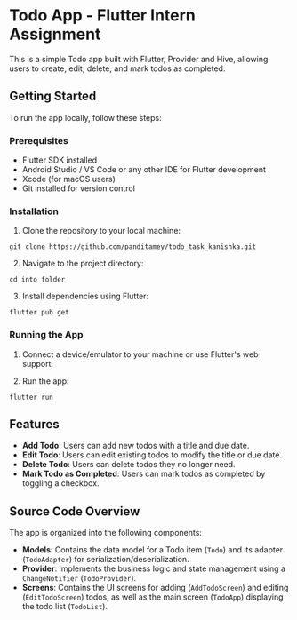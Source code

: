 
# Todo App - Flutter Intern Assignment

This is a simple Todo app built with Flutter, Provider and Hive, allowing users to create, edit, delete, and mark todos as completed.

## Getting Started

To run the app locally, follow these steps:

### Prerequisites

- Flutter SDK installed
- Android Studio / VS Code or any other IDE for Flutter development
- Xcode (for macOS users)
- Git installed for version control

### Installation

1. Clone the repository to your local machine:

```
git clone https://github.com/panditamey/todo_task_kanishka.git
```

2. Navigate to the project directory:

```
cd into folder
```

3. Install dependencies using Flutter:

```
flutter pub get
```

### Running the App

1. Connect a device/emulator to your machine or use Flutter's web support.

2. Run the app:

```
flutter run
```

## Features

- **Add Todo**: Users can add new todos with a title and due date.
- **Edit Todo**: Users can edit existing todos to modify the title or due date.
- **Delete Todo**: Users can delete todos they no longer need.
- **Mark Todo as Completed**: Users can mark todos as completed by toggling a checkbox.

## Source Code Overview

The app is organized into the following components:

- **Models**: Contains the data model for a Todo item (`Todo`) and its adapter (`TodoAdapter`) for serialization/deserialization.
- **Provider**: Implements the business logic and state management using a `ChangeNotifier` (`TodoProvider`).
- **Screens**: Contains the UI screens for adding (`AddTodoScreen`) and editing (`EditTodoScreen`) todos, as well as the main screen (`TodoApp`) displaying the todo list (`TodoList`).


